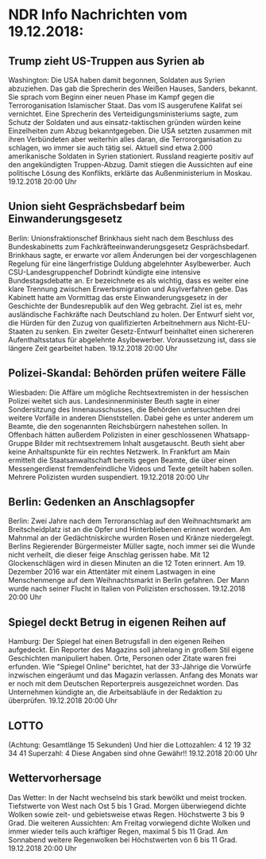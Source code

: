 # NDR Info Nachrichten vom 19.12.2018:


## Trump zieht US-Truppen aus Syrien ab
Washington: Die USA haben damit begonnen, Soldaten aus Syrien abzuziehen. Das gab die Sprecherin des Weißen Hauses, Sanders, bekannt. Sie sprach vom Beginn einer neuen Phase im Kampf gegen die Terroroganisation Islamischer Staat. Das vom IS ausgerufene Kalifat sei vernichtet. Eine Sprecherin des Verteidigungsministeriums sagte, zum Schutz der Soldaten und aus einsatz-taktischen gründen würden keine Einzelheiten zum Abzug bekanntgegeben. Die USA setzten zusammen mit ihren Verbündeten aber weiterhin alles daran, die Terrororganisation zu schlagen, wo immer sie auch tätig sei. Aktuell sind etwa 2.000 amerikanische Soldaten in Syrien stationiert. Russland reagierte positiv auf den angekündigten Truppen-Abzug. Damit stiegen die Aussichten auf eine politische Lösung des Konflikts, erklärte das Außenministerium in Moskau. 19.12.2018 20:00 Uhr 

## Union sieht Gesprächsbedarf beim Einwanderungsgesetz
Berlin: Unionsfraktionschef Brinkhaus sieht nach dem Beschluss des Bundeskabinetts zum Fachkräfteeinwanderungsgesetz Gesprächsbedarf. Brinkhaus sagte, er erwarte vor allem Änderungen bei der vorgeschlagenen Regelung für eine längerfristige Duldung abgelehnter Asylbewerber. Auch CSU-Landesgruppenchef Dobrindt kündigte eine intensive Bundestagsdebatte an. Er bezeichnete es als wichtig, dass es weiter eine klare Trennung zwischen Erwerbsmigration und Asylverfahren gebe. Das Kabinett hatte am Vormittag das erste Einwanderungsgesetz in der Geschichte der Bundesrepublik auf den Weg gebracht. Ziel ist es, mehr ausländische Fachkräfte nach Deutschland zu holen. Der Entwurf sieht vor, die Hürden für den Zuzug von qualifizierten Arbeitnehmern aus Nicht-EU-Staaten zu senken. Ein zweiter Gesetz-Entwurf beinhaltet einen sichereren Aufenthaltsstatus für abgelehnte Asylbewerber. Voraussetzung ist, dass sie längere Zeit gearbeitet haben. 19.12.2018 20:00 Uhr 

## Polizei-Skandal: Behörden prüfen weitere Fälle
Wiesbaden: Die Affäre um mögliche Rechtsextremisten in der hessischen Polizei weitet sich aus. Landesinnenminister Beuth sagte in einer Sondersitzung des Innenausschusses, die Behörden untersuchten drei weitere Vorfälle in anderen Dienststellen. Dabei gehe es unter anderem um Beamte, die den sogenannten Reichsbürgern nahestehen sollen. In Offenbach hätten außerdem Polizisten in einer geschlossenen Whatsapp-Gruppe Bilder mit rechtsextremem Inhalt ausgetauscht. Beuth sieht aber keine Anhaltspunkte für ein rechtes Netzwerk. In Frankfurt am Main ermittelt die Staatsanwaltschaft bereits gegen Beamte, die über einen Messengerdienst fremdenfeindliche Videos und Texte geteilt haben sollen. Mehrere Polizisten wurden suspendiert. 19.12.2018 20:00 Uhr 

## Berlin: Gedenken an Anschlagsopfer
Berlin: Zwei Jahre nach dem Terroranschlag auf den Weihnachtsmarkt am Breitscheidplatz ist an die Opfer und Hinterbliebenen erinnert worden. Am Mahnmal an der Gedächtniskirche wurden Rosen und Kränze niedergelegt. Berlins Regierender Bürgermeister Müller sagte, noch immer sei die Wunde nicht verheilt, die dieser feige Anschlag gerissen habe. Mit 12 Glockenschlägen wird in diesen Minuten an die 12 Toten erinnert. Am 19. Dezember 2016 war ein Attentäter mit einem Lastwagen in eine Menschenmenge auf dem Weihnachtsmarkt in Berlin gefahren. Der Mann wurde nach seiner Flucht in Italien von Polizisten erschossen. 19.12.2018 20:00 Uhr 

## Spiegel deckt Betrug in eigenen Reihen auf
Hamburg: Der Spiegel hat einen Betrugsfall in den eigenen Reihen aufgedeckt. Ein Reporter des Magazins soll jahrelang in großem Stil eigene Geschichten manipuliert haben. Orte, Personen oder Zitate waren frei erfunden. Wie "Spiegel Online" berichtet, hat der 33-Jährige die Vorwürfe inzwischen eingeräumt und das Magazin verlassen. Anfang des Monats war er noch mit dem Deutschen Reporterpreis ausgezeichnet worden. Das Unternehmen kündigte an, die Arbeitsabläufe in der Redaktion zu überprüfen. 19.12.2018 20:00 Uhr 

## LOTTO
(Achtung: Gesamtlänge 15 Sekunden) Und hier die Lottozahlen:
4		12		19		32		34		41
Superzahl:		4 Diese Angaben sind ohne Gewähr!! 19.12.2018 20:00 Uhr 

## Wettervorhersage
Das Wetter: In der Nacht wechselnd bis stark bewölkt und meist trocken. Tiefstwerte von West nach Ost 5 bis 1 Grad. Morgen überwiegend dichte Wolken sowie zeit- und gebietsweise etwas Regen. Höchstwerte 3 bis 9 Grad. Die weiteren Aussichten: Am Freitag vorwiegend dichte Wolken und immer wieder teils auch kräftiger Regen, maximal 5 bis 11 Grad. Am Sonnabend weitere Regenwolken bei Höchstwerten von 6 bis 11 Grad. 19.12.2018 20:00 Uhr 
